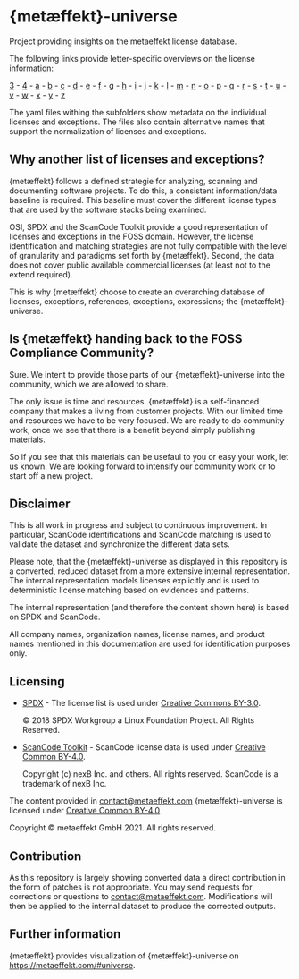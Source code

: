 # {metæffekt}-universe
Project providing insights on the metaeffekt license database.

The following links provide letter-specific overviews on the license information:

[3](src/main/resources/ae-universe/[3]/overview.md) -
[4](src/main/resources/ae-universe/[4]/overview.md) -
[a](src/main/resources/ae-universe/[a]/overview.md) -
[b](src/main/resources/ae-universe/[b]/overview.md) -
[c](src/main/resources/ae-universe/[c]/overview.md) -
[d](src/main/resources/ae-universe/[d]/overview.md) -
[e](src/main/resources/ae-universe/[e]/overview.md) -
[f](src/main/resources/ae-universe/[f]/overview.md) -
[g](src/main/resources/ae-universe/[g]/overview.md) -
[h](src/main/resources/ae-universe/[h]/overview.md) -
[i](src/main/resources/ae-universe/[i]/overview.md) -
[j](src/main/resources/ae-universe/[j]/overview.md) -
[k](src/main/resources/ae-universe/[k]/overview.md) -
[l](src/main/resources/ae-universe/[l]/overview.md) -
[m](src/main/resources/ae-universe/[m]/overview.md) -
[n](src/main/resources/ae-universe/[n]/overview.md) -
[o](src/main/resources/ae-universe/[o]/overview.md) -
[p](src/main/resources/ae-universe/[p]/overview.md) -
[q](src/main/resources/ae-universe/[q]/overview.md) -
[r](src/main/resources/ae-universe/[r]/overview.md) -
[s](src/main/resources/ae-universe/[s]/overview.md) -
[t](src/main/resources/ae-universe/[t]/overview.md) -
[u](src/main/resources/ae-universe/[u]/overview.md) -
[v](src/main/resources/ae-universe/[v]/overview.md) -
[w](src/main/resources/ae-universe/[w]/overview.md) -
[x](src/main/resources/ae-universe/[x]/overview.md) -
[y](src/main/resources/ae-universe/[y]/overview.md) -
[z](src/main/resources/ae-universe/[z]/overview.md)

The yaml files withing the subfolders show metadata on the individual licenses and exceptions.
The files also contain alternative names that support the normalization of licenses and exceptions.

## Why another list of licenses and exceptions?
{metæffekt} follows a defined strategie for analyzing, scanning and documenting software projects. To do this, a 
consistent information/data baseline is required. This baseline must cover the different license types that are used
by the software stacks being examined.

OSI, SPDX and the ScanCode Toolkit provide a good representation of licenses and exceptions in the FOSS domain. 
However, the license identification and matching strategies are not fully compatible with
the level of granularity and paradigms set forth by {metæffekt}. Second, the data does not cover public 
available commercial licenses (at least not to the extend required).

This is why {metæffekt} choose to create an overarching database of licenses, exceptions, 
references, exceptions, expressions; the {metæffekt}-universe.

## Is {metæffekt} handing back to the FOSS Compliance Community?
Sure. We intent to provide those parts of our {metæffekt}-universe into the community, which we are allowed to share.

The only issue is time and resources. {metæffekt} is a self-financed company that makes a
living from customer projects. With our limited time and resources we have to be very focused. 
We are ready to do community work, once we see that there is a benefit beyond simply publishing 
materials.

So if you see that this materials can be usefaul to you or easy your work, let us known. We are looking forward to
intensify our community work or to start off a new project.

## Disclaimer

This is all work in progress and subject to continuous improvement. In particular, ScanCode identifications and
ScanCode matching is used to validate the dataset and synchronize the different data sets.

Please note, that the {metæffekt}-universe as displayed in this repository is a converted, reduced
dataset from a more extensive internal representation. The internal representation models licenses
explicitly and is used to deterministic license matching based on evidences and patterns.

The internal representation (and therefore the content shown here) is based on SPDX and ScanCode.

All company names, organization names, license names, and product names mentioned in this documentation
are used for identification purposes only.

## Licensing

- [SPDX](https://spdx.org/licenses/) - The license list is used under 
  [Creative Commons BY-3.0](http://spdx.org/licenses/CC-BY-3.0).
  
  © 2018 SPDX Workgroup a Linux Foundation Project. All Rights Reserved.

- [ScanCode Toolkit](https://github.com/nexB/scancode-toolkit) - ScanCode license data is used under 
  [Creative Common BY-4.0](https://github.com/nexB/scancode-toolkit/blob/develop/cc-by-4.0.LICENSE).

  Copyright (c) nexB Inc. and others. All rights reserved.
  ScanCode is a trademark of nexB Inc.

The content provided in contact@metaeffekt.com {metæffekt}-universe is licensed under
[Creative Common BY-4.0](LICENSE)    

Copyright © metaeffekt GmbH 2021. All rights reserved.

## Contribution
As this repository is largely showing converted data a direct contribution in the form of patches is
not appropriate. You may send requests for corrections or questions 
to [contact@metaeffekt.com](mailto:contact@metaeffekt.com). Modifications will then be applied to the 
internal dataset to produce the corrected outputs.

## Further information
{metæffekt} provides visualization of {metæffekt}-universe on https://metaeffekt.com/#universe.
